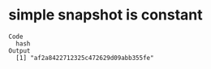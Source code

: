 # simple snapshot is constant

    Code
      hash
    Output
      [1] "af2a8422712325c472629d09abb355fe"

